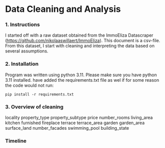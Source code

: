 # Data Cleaning and Analysis 

### 1. Instructions
I started off with a raw dataset obtained from the ImmoEliza Datascraper (https://github.com/nikolaaswillaert/ImmoEliza). This document is a csv-file.
From this dataset, I start with cleaning and interpreting the data based on several assumptions.

### 2. Installation

Program was written using python 3.11. Please make sure you have python 3.11 installed. have added the requirements.txt file as wel if for some reason the code would not run:
```
pip install -r requirements.txt
```
### 3. Overview of cleaning
locality
property_type
property_subtype
price
number_rooms
living_area
kitchen
furnished
fireplace
terrace
terrace_area
garden
garden_area
surface_land
number_facades
swimming_pool
building_state

### Timeline

